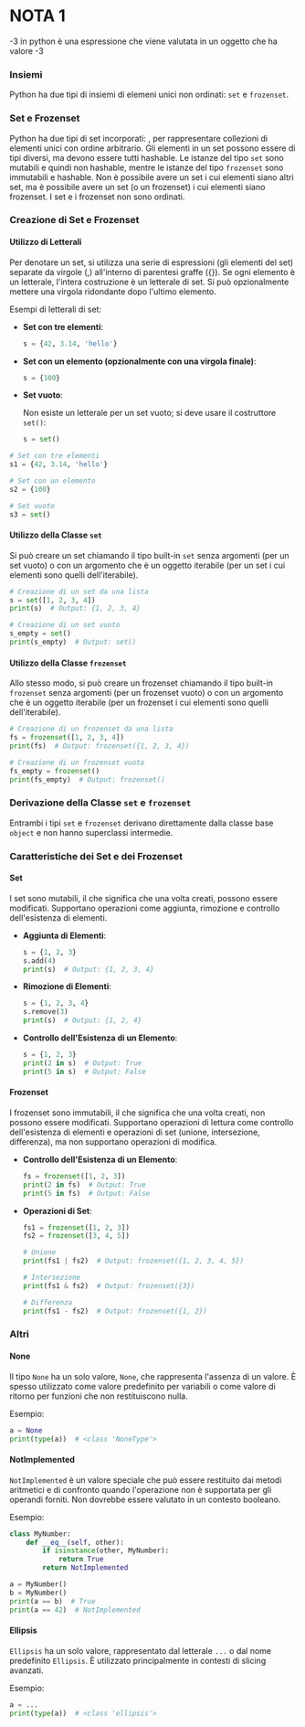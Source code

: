 # NOTA 1

-3 in python è una espressione che viene valutata in un oggetto che ha valore -3




### Insiemi

Python ha due tipi di insiemi di elemeni unici non ordinati: `set` e `frozenset`. 


### Set e Frozenset

Python ha due tipi di set incorporati: , per rappresentare collezioni di elementi unici con ordine arbitrario. Gli elementi in un set possono essere di tipi diversi, ma devono essere tutti hashable. Le istanze del tipo `set` sono mutabili e quindi non hashable, mentre le istanze del tipo `frozenset` sono immutabili e hashable. Non è possibile avere un set i cui elementi siano altri set, ma è possibile avere un set (o un frozenset) i cui elementi siano frozenset. I set e i frozenset non sono ordinati.

### Creazione di Set e Frozenset

#### Utilizzo di Letterali

Per denotare un set, si utilizza una serie di espressioni (gli elementi del set) separate da virgole (,) all'interno di parentesi graffe ({}). Se ogni elemento è un letterale, l'intera costruzione è un letterale di set. Si può opzionalmente mettere una virgola ridondante dopo l'ultimo elemento. 

Esempi di letterali di set:

- **Set con tre elementi**:

  ```python
  s = {42, 3.14, 'hello'}
  ```

- **Set con un elemento (opzionalmente con una virgola finale)**:

  ```python
  s = {100}
  ```

- **Set vuoto**:

  Non esiste un letterale per un set vuoto; si deve usare il costruttore `set()`:

  ```python
  s = set()
  ```

```python
# Set con tre elementi
s1 = {42, 3.14, 'hello'}

# Set con un elemento
s2 = {100}

# Set vuoto
s3 = set()
```

#### Utilizzo della Classe `set`

Si può creare un set chiamando il tipo built-in `set` senza argomenti (per un set vuoto) o con un argomento che è un oggetto iterabile (per un set i cui elementi sono quelli dell'iterabile).

```python
# Creazione di un set da una lista
s = set([1, 2, 3, 4])
print(s)  # Output: {1, 2, 3, 4}

# Creazione di un set vuoto
s_empty = set()
print(s_empty)  # Output: set()
```

#### Utilizzo della Classe `frozenset`

Allo stesso modo, si può creare un frozenset chiamando il tipo built-in `frozenset` senza argomenti (per un frozenset vuoto) o con un argomento che è un oggetto iterabile (per un frozenset i cui elementi sono quelli dell'iterabile).

```python
# Creazione di un frozenset da una lista
fs = frozenset([1, 2, 3, 4])
print(fs)  # Output: frozenset({1, 2, 3, 4})

# Creazione di un frozenset vuoto
fs_empty = frozenset()
print(fs_empty)  # Output: frozenset()
```

### Derivazione della Classe `set` e `frozenset`

Entrambi i tipi `set` e `frozenset` derivano direttamente dalla classe base `object` e non hanno superclassi intermedie.

### Caratteristiche dei Set e dei Frozenset

#### Set

I set sono mutabili, il che significa che una volta creati, possono essere modificati. Supportano operazioni come aggiunta, rimozione e controllo dell'esistenza di elementi.

- **Aggiunta di Elementi**:

  ```python
  s = {1, 2, 3}
  s.add(4)
  print(s)  # Output: {1, 2, 3, 4}
  ```

- **Rimozione di Elementi**:

  ```python
  s = {1, 2, 3, 4}
  s.remove(3)
  print(s)  # Output: {1, 2, 4}
  ```

- **Controllo dell'Esistenza di un Elemento**:

  ```python
  s = {1, 2, 3}
  print(2 in s)  # Output: True
  print(5 in s)  # Output: False
  ```

#### Frozenset

I frozenset sono immutabili, il che significa che una volta creati, non possono essere modificati. Supportano operazioni di lettura come controllo dell'esistenza di elementi e operazioni di set (unione, intersezione, differenza), ma non supportano operazioni di modifica.

- **Controllo dell'Esistenza di un Elemento**:

  ```python
  fs = frozenset([1, 2, 3])
  print(2 in fs)  # Output: True
  print(5 in fs)  # Output: False
  ```

- **Operazioni di Set**:

  ```python
  fs1 = frozenset([1, 2, 3])
  fs2 = frozenset([3, 4, 5])
  
  # Unione
  print(fs1 | fs2)  # Output: frozenset({1, 2, 3, 4, 5})
  
  # Intersezione
  print(fs1 & fs2)  # Output: frozenset({3})
  
  # Differenza
  print(fs1 - fs2)  # Output: frozenset({1, 2})
  ```


































### Altri

#### None
Il tipo `None` ha un solo valore, `None`, che rappresenta l'assenza di un valore. È spesso utilizzato come valore predefinito per variabili o come valore di ritorno per funzioni che non restituiscono nulla.

Esempio:
```python
a = None
print(type(a))  # <class 'NoneType'>
```

#### NotImplemented
`NotImplemented` è un valore speciale che può essere restituito dai metodi aritmetici e di confronto quando l'operazione non è supportata per gli operandi forniti. Non dovrebbe essere valutato in un contesto booleano.

Esempio:
```python
class MyNumber:
    def __eq__(self, other):
        if isinstance(other, MyNumber):
            return True
        return NotImplemented

a = MyNumber()
b = MyNumber()
print(a == b)  # True
print(a == 42)  # NotImplemented
```

#### Ellipsis
`Ellipsis` ha un solo valore, rappresentato dal letterale `...` o dal nome predefinito `Ellipsis`. È utilizzato principalmente in contesti di slicing avanzati.

Esempio:
```python
a = ...
print(type(a))  # <class 'ellipsis'>
```
